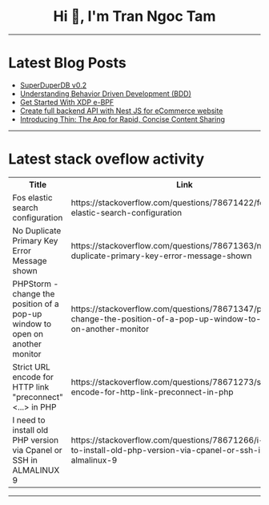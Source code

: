<h1 align="center">Hi 👋, I'm Tran Ngoc Tam</h1>

---

# Latest Blog Posts 
<!-- BLOG-POST-LIST:START -->
- [SuperDuperDB v0.2](https://dev.to/guerra2fernando/superduperdb-v02-1d0k)
- [Understanding Behavior Driven Development &lpar;BDD&rpar;](https://dev.to/keploy/understanding-behavior-driven-development-bdd-26kc)
- [Get Started With XDP e-BPF](https://dev.to/ahmed_abir/get-started-with-xdp-e-bpf-1a)
- [Create full backend API with Nest JS for eCommerce website](https://dev.to/nadim_ch0wdhury/create-full-backend-api-with-nest-js-for-ecommerce-website-59ae)
- [Introducing Thin: The App for Rapid, Concise Content Sharing](https://dev.to/frulow/introducing-thin-the-app-for-rapid-concise-content-sharing-9pp)
<!-- BLOG-POST-LIST:END -->

---

# Latest stack oveflow activity
<table>
  <tr><th>Title</th><th>Link</th></tr>
  <!-- STACKOVERFLOW:START --><tr><td>Fos elastic search configuration</td><td>https://stackoverflow.com/questions/78671422/fos-elastic-search-configuration</td></tr><tr><td>No Duplicate Primary Key Error Message shown</td><td>https://stackoverflow.com/questions/78671363/no-duplicate-primary-key-error-message-shown</td></tr><tr><td>PHPStorm - change the position of a pop-up window to open on another monitor</td><td>https://stackoverflow.com/questions/78671347/phpstorm-change-the-position-of-a-pop-up-window-to-open-on-another-monitor</td></tr><tr><td>Strict URL encode for HTTP link &quot;preconnect&quot; &lt;...&gt; in PHP</td><td>https://stackoverflow.com/questions/78671273/strict-url-encode-for-http-link-preconnect-in-php</td></tr><tr><td>I need to install old PHP version via Cpanel or SSH in ALMALINUX 9</td><td>https://stackoverflow.com/questions/78671266/i-need-to-install-old-php-version-via-cpanel-or-ssh-in-almalinux-9</td></tr><!-- STACKOVERFLOW:END -->
</table>

---


